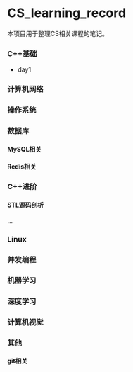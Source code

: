 # CS_learning_record
本项目用于整理CS相关课程的笔记。

### C++基础

* day1

### 计算机网络
### 操作系统
### 数据库
#### MySQL相关
#### Redis相关
### C++进阶
#### STL源码剖析
...
### Linux
### 并发编程
### 机器学习
### 深度学习
### 计算机视觉
### 其他
#### git相关
